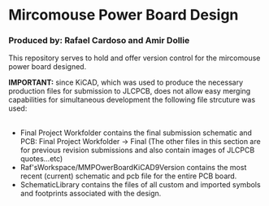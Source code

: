 # Mircomouse Power Board Design
### Produced by: Rafael Cardoso and Amir Dollie 

This repository serves to hold and offer version control for the mircomouse power board designed.

**IMPORTANT:** since KiCAD, which was used to produce the necessary production files for submission to JLCPCB, does not allow easy merging capabilities for simultaneous development the following file strcuture was used:<br><br>

- Final Project Workfolder contains the final submission schematic and PCB: Final Project Workfolder -> Final
        (The other files in this section are for previous revision submissions and also contain images of JLCPCB quotes...etc)
- Raf'sWorkspace/MMPOwerBoardKiCAD9Version contains the most recent (current) schematic and pcb file for the entire PCB board.
- SchematicLibrary contains the files of all custom and imported symbols and footprints associated with the design.
